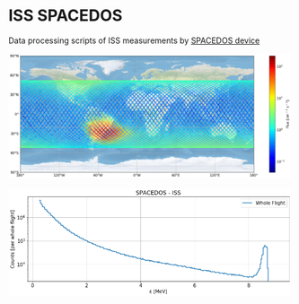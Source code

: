 # ISS SPACEDOS
Data processing scripts of ISS measurements by [SPACEDOS device](https://github.com/UniversalScientificTechnologies/SPACEDOS02)

![ISS radiation map](/doc/img/ISS_radiation_map.png)

![ISS radiation spectra](/doc/img/iss_flight_spectra.png)
